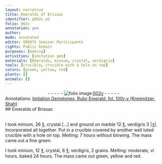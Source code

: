 ```yaml
---
layout: narrative
title: Emeralds of Brissac
identifier: p002v_a2
folio: 002v
annotation: yes
author:
mode: annotated
editor: GR8975 Seminar Participants
rights: Public Domain
purposes: [making]
activities: [imitation gem]
materials: [Emeralds, minium, crystal, verdigris]
tools: [crucible, crucible with a hole on top]
colors: [green, yellow, red]
plants: []
animals: []
---
```


 <div class="folio" align="center">- - - - - <a href="http://gallica.bnf.fr/ark:/12148/btv1b10500001g/f10.image" target="_blank"><img src="https://cu-mkp.github.io/GR8975-edition/assets/photo-icon.png" alt="folio image: " style="display:inline-block; margin-bottom:-3px;"/>002v</a> - - - - - </div> <div class="annotation" align="left">Annotations:
<a href="https://drive.google.com/open?id=0B33U03wERu0ecjZlckFDRE9YQXc" target="_blank">Imitation Gemstones, Ruby Emerald, fol. 100r-v (Kremnitzer, Shah)</a>
 </div> 
## <span class="material">Emeralds</span> of <span class="name">Brissac</span>

 <span class="activity"></span>  
I took <span class="material">minium</span>, 26 <span class="unit">℥</span>, <span class="material">crystal</span> […] and ground on <span class="material_format">marble</span> 12 <span class="unit">℥</span>, <span class="material">verdigris</span> 3 <span class="unit">|ʒ|</span>. Incorporated all together. Put in a <span class="tool">crucible</span> covered by another well luted <span class="tool">crucible with a hole on top</span>. Melting: 7 <span class="time">hours</span> without blowing. The mass came out a fine <span class="color">green</span>.
 
I took <span class="material">minium</span>, 12 <span class="unit">℥</span>, <span class="material">crystal</span>, 6 <span class="unit">℥</span>, <span class="material">verdigris</span>, 2 <span class="unit">grains</span>. Melting: moderate, vi <span class="time">hours</span>, baked 24 <span class="time">hours</span>. The mass came out <span class="color">green</span>, <span class="color">yellow</span> and <span class="color">red</span>.
 